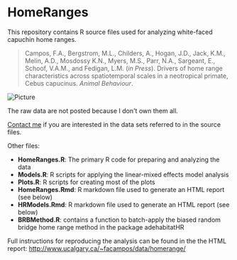 HomeRanges
==========

This repository contains R source files used for analyzing white-faced capuchin home ranges.


>Campos, F.A., Bergstrom, M.L., Childers, A., Hogan, J.D., Jack, K.M., Melin, A.D., Mosdossy K.N., Myers, M.S., Parr, N.A., Sargeant, E., Schoof, V.A.M., and Fedigan, L.M. (_in Press_). Drivers of home range characteristics across spatiotemporal scales in a neotropical primate, Cebus capucinus. _Animal Behaviour_.

![Picture](http://people.ucalgary.ca/~facampos/images/homerange2.jpg)

The raw data are not posted because I don't own them all.

[Contact me](mailto:camposfa@gmail.com) if you are interested in the data sets referred to in the source files.

Other files:
- **HomeRanges.R**: The primary R code for preparing and analyzing the data
- **Models.R**: R scripts for applying the linear-mixed effects model analysis
- **Plots.R**: R scripts for creating most of the plots
- **HomeRanges.Rmd**: R markdown file used to generate an HTML report (see below)
- **HRModels.Rmd**: R markdown file used to generate an HTML report (see below)
- **BRBMethod.R**: contains a function to batch-apply the biased random bridge home range method in the package adehabitatHR

Full instructions for reproducing the analysis can be found in the the HTML report: http://www.ucalgary.ca/~facampos/data/homerange/
